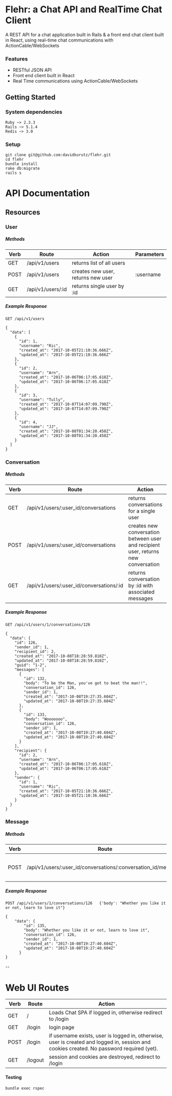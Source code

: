 # Flehr: a Chat API and RealTime Chat Client
A REST API for a chat application built in Rails & a front end chat client built in React, using real-time chat communications with ActionCable/WebSockets 

### Features

* RESTful JSON API
* Front end client built in React
* Real Time communications using ActionCable/WebSockets

## Getting Started
### System dependencies
	Ruby ~> 2.3.3
	Rails ~> 5.1.4
	Redis ~> 3.0

### Setup

	git clone git@github.com:davidkurutz/flehr.git
	cd flehr
	bundle install
	rake db:migrate
	rails s

# API Documentation

## Resources

### User
##### Methods
| Verb | Route | Action | Parameters|
| ---- | ----- | ------ |----------- |
| GET  | /api/v1/users | returns list of all users ||
| POST | /api/v1/users | creates new user, returns new user |:username| 
| GET  | /api/v1/users/:id | returns single user by :id ||

##### Example Response
	GET /api/v1/users

	{
	  "data": [
	    {
	      "id": 1,
	      "username": "Ric",
	      "created_at": "2017-10-05T21:10:36.666Z",
	      "updated_at": "2017-10-05T21:10:36.666Z"
	    },
	    {
	      "id": 2,
	      "username": "Arn",
	      "created_at": "2017-10-06T06:17:05.618Z",
	      "updated_at": "2017-10-06T06:17:05.618Z"
	    },
	    {
	      "id": 3,
	      "username": "Tully",
	      "created_at": "2017-10-07T14:07:09.790Z",
	      "updated_at": "2017-10-07T14:07:09.790Z"
	    },
	    {
	      "id": 4,
	      "username": "JJ",
	      "created_at": "2017-10-08T01:34:20.458Z",
	      "updated_at": "2017-10-08T01:34:20.458Z"
	    }
	  ]
	}

### Conversation
##### Methods
| Verb | Route | Action | Parameters|
| ---- | ----- | ------ |----------- |
| GET  | /api/v1/users/:user_id/conversations | returns conversations for a single user ||
| POST | /api/v1/users/:user_id/conversations | creates new conversation between user and recipient user, returns new conversation |:recipient_id|
| GET  | /api/v1/users/:user_id/conversations/:id | returns conversation by :id with associated messages ||  

##### Example Response
	GET /api/v1/users/1/conversations/126

	{
	  "data": {
	    "id": 126,
	    "sender_id": 1,
	    "recipient_id": 2,
	    "created_at": "2017-10-08T18:28:59.810Z",
	    "updated_at": "2017-10-08T18:28:59.810Z",
	    "guid": "1-2",
	    "messages": [
	      {
	        "id": 132,
	        "body": "To be the Man, you've got to beat the man!!",
	        "conversation_id": 126,
	        "sender_id": 1,
	        "created_at": "2017-10-08T19:27:35.604Z",
	        "updated_at": "2017-10-08T19:27:35.604Z"
	      },
	      {
	        "id": 133,
	        "body": "Wooooooo",
	        "conversation_id": 126,
	        "sender_id": 1,
	        "created_at": "2017-10-08T19:27:40.604Z",
	        "updated_at": "2017-10-08T19:27:40.604Z"
	      }
	    ],
	    "recipient": {
	      "id": 2,
	      "username": "Arn",
	      "created_at": "2017-10-06T06:17:05.618Z",
	      "updated_at": "2017-10-06T06:17:05.618Z"
	    },
	    "sender": {
	      "id": 1,
	      "username": "Ric",
	      "created_at": "2017-10-05T21:10:36.666Z",
	      "updated_at": "2017-10-05T21:10:36.666Z"
	    }
	  }
	}

      
### Message
##### Methods


| Verb | Route | Action | Parameters|
| ---- | ----- | ------ |----------- |                                
| POST | /api/v1/users/:user_id/conversations/:conversation\_id/messages | creates new message from :user\_id in :conversation\_id |:body|

##### Example Response
	POST /api/v1/users/1/conversations/126   {'body': "Whether you like it or not, learn to love it"}

	{
	    "data": {
	        "id": 135,
	        "body": "Whether you like it or not, learn to love it",
	        "conversation_id": 126,
	        "sender_id": 1,
	        "created_at": "2017-10-08T19:27:40.604Z",
	        "updated_at": "2017-10-08T19:27:40.604Z"
	      }
	}
--


# Web UI Routes
| Verb | Route | Action |
| ---- | ----- | ------ |
| GET  | / | Loads Chat SPA if logged in, otherwise redirect to /login |
| GET | /login | login page |
| POST | /login | if username exists, user is logged in, otherwise, user is created and logged in, session and cookies created. No password required (yet). |
| GET | /logout | session and cookies are destroyed, redirect to /login |                                                   


#### Testing
	bundle exec rspec
